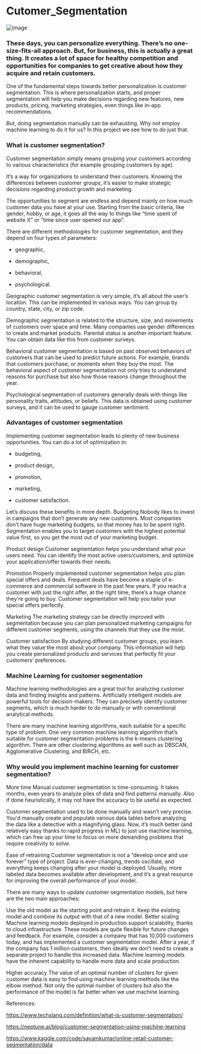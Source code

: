 # Cutomer_Segmentation

![image](https://user-images.githubusercontent.com/108236580/211881996-10c01e24-add8-4f7b-9faf-c3e18832a7aa.png)


### These days, you can personalize everything. There’s no one-size-fits-all approach. But, for business, this is actually a great thing. It creates a lot of space for healthy competition and opportunities for companies to get creative about how they acquire and retain customers.
One of the fundamental steps towards better personalization is customer segmentation. This is where personalization starts, and proper segmentation will help you make decisions regarding new features, new products, pricing, marketing strategies, even things like in-app recommendations.

But, doing segmentation manually can be exhausting. Why not employ machine learning to do it for us? In this project we see how to do just that.

### What is customer segmentation?
Customer segmentation simply means grouping your customers according to various characteristics (for example grouping customers by age).

It’s a way for organizations to understand their customers. Knowing the differences between customer groups, it’s easier to make strategic decisions regarding product growth and marketing.

The opportunities to segment are endless and depend mainly on how much customer data you have at your use. Starting from the basic criteria, like gender, hobby, or age, it goes all the way to things like “time spent of website X” or “time since user opened our app”.

There are different methodologies for customer segmentation, and they depend on four types of parameters:

- geographic,

- demographic,

- behavioral,

- psychological.

Geographic customer segmentation is very simple, it’s all about the user’s location. This can be implemented in various ways. You can group by country, state, city, or zip code.

Demographic segmentation is related to the structure, size, and movements of customers over space and time. Many companies use gender differences to create and market products. Parental status is another important feature. You can obtain data like this from customer surveys.

Behavioral customer segmentation is based on past observed behaviors of customers that can be used to predict future actions. For example, brands that customers purchase, or moments when they buy the most. The behavioral aspect of customer segmentation not only tries to understand reasons for purchase but also how those reasons change throughout the year.

Psychological segmentation of customers generally deals with things like personality traits, attitudes, or beliefs. This data is obtained using customer surveys, and it can be used to gauge customer sentiment.

### Advantages of customer segmentation
Implementing customer segmentation leads to plenty of new business opportunities. You can do a lot of optimization in:

- budgeting,

- product design,

- promotion,

- marketing,

- customer satisfaction. 

Let’s discuss these benefits in more depth.
Budgeting Nobody likes to invest in campaigns that don’t generate any new customers. Most companies don’t have huge marketing budgets, so that money has to be spent right. Segmentation enables you to target customers with the highest potential value first, so you get the most out of your marketing budget.

Product design Customer segmentation helps you understand what your users need. You can identify the most active users/customers, and optimize your application/offer towards their needs.

Promotion Properly implemented customer segmentation helps you plan special offers and deals. Frequent deals have become a staple of e-commerce and commercial software in the past few years. If you reach a customer with just the right offer, at the right time, there’s a huge chance they’re going to buy. Customer segmentation will help you tailor your special offers perfectly.

Marketing The marketing strategy can be directly improved with segmentation because you can plan personalized marketing campaigns for different customer segments, using the channels that they use the most.

Customer satisfaction By studying different customer groups, you learn what they value the most about your company. This information will help you create personalized products and services that perfectly fit your customers’ preferences.

### Machine Learning for customer segmentation

Machine learning methodologies are a great tool for analyzing customer data and finding insights and patterns. Artificially intelligent models are powerful tools for decision-makers. They can precisely identify customer segments, which is much harder to do manually or with conventional analytical methods.

There are many machine learning algorithms, each suitable for a specific type of problem. One very common machine learning algorithm that’s suitable for customer segmentation problems is the k-means clustering algorithm. There are other clustering algorithms as well such as DBSCAN, Agglomerative Clustering, and BIRCH, etc.

### Why would you implement machine learning for customer segmentation?

More time Manual customer segmentation is time-consuming. It takes months, even years to analyze piles of data and find patterns manually. Also if done heuristically, it may not have the accuracy to be useful as expected.

Customer segmentation used to be done manually and wasn’t very precise. You'd manually create and populate various data tables before analyzing the data like a detective with a magnifying glass. Now, it’s much better (and relatively easy thanks to rapid progress in ML) to just use machine learning, which can free up your time to focus on more demanding problems that require creativity to solve.

Ease of retraining Customer segmentation is not a “develop once and use forever” type of project. Data is ever-changing, trends oscillate, and everything keeps changing after your model is deployed. Usually, more labeled data becomes available after development, and it’s a great resource for improving the overall performance of your model.

There are many ways to update customer segmentation models, but here are the two main approaches:

Use the old model as the starting point and retrain it. Keep the existing model and combine its output with that of a new model. Better scaling Machine learning models deployed in production support scalability, thanks to cloud infrastructure. These models are quite flexible for future changes and feedback. For example, consider a company that has 10,000 customers today, and has implemented a customer segmentation model. After a year, if the company has 1 million customers, then ideally we don’t need to create a separate project to handle this increased data. Machine learning models have the inherent capability to handle more data and scale production.

Higher accuracy The value of an optimal number of clusters for given customer data is easy to find using machine learning methods like the elbow method. Not only the optimal number of clusters but also the performance of the model is far better when we use machine learning.

References:

https://www.techslang.com/definition/what-is-customer-segmentation/

https://neptune.ai/blog/customer-segmentation-using-machine-learning

https://www.kaggle.com/code/sayamkumar/online-retail-customer-segmentation/data
